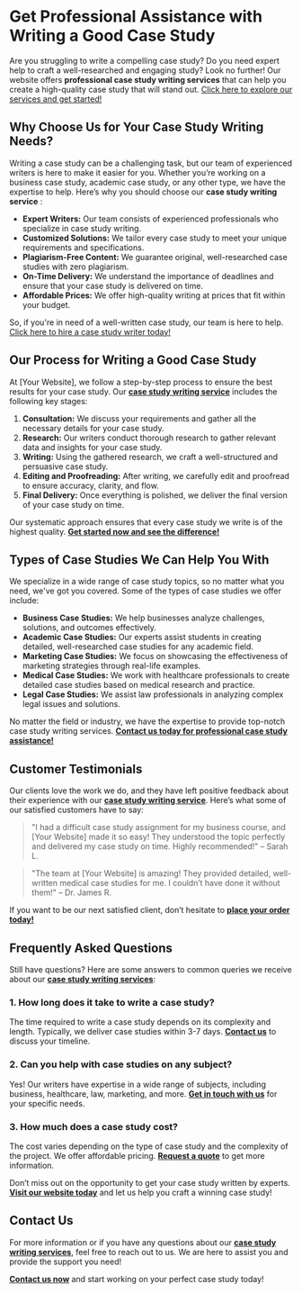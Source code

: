 # Get Professional Assistance with Writing a Good Case Study

Are you struggling to write a compelling case study? Do you need expert help to craft a well-researched and engaging study? Look no further! Our website offers **professional case study writing services** that can help you create a high-quality case study that will stand out. [Click here to explore our services and get started!](https://tinyurl.com/topessay?keyword=writing+a+good+case+study)

## Why Choose Us for Your Case Study Writing Needs?

Writing a case study can be a challenging task, but our team of experienced writers is here to make it easier for you. Whether you’re working on a business case study, academic case study, or any other type, we have the expertise to help. Here’s why you should choose our **case study writing service** :

- **Expert Writers:** Our team consists of experienced professionals who specialize in case study writing.
- **Customized Solutions:** We tailor every case study to meet your unique requirements and specifications.
- **Plagiarism-Free Content:** We guarantee original, well-researched case studies with zero plagiarism.
- **On-Time Delivery:** We understand the importance of deadlines and ensure that your case study is delivered on time.
- **Affordable Prices:** We offer high-quality writing at prices that fit within your budget.

So, if you're in need of a well-written case study, our team is here to help. [Click here to hire a case study writer today!](https://tinyurl.com/topessay?keyword=writing+a+good+case+study)

## Our Process for Writing a Good Case Study

At [Your Website], we follow a step-by-step process to ensure the best results for your case study. Our [**case study writing service**](https://tinyurl.com/topessay?keyword=writing+a+good+case+study) includes the following key stages:

1. **Consultation:** We discuss your requirements and gather all the necessary details for your case study.
2. **Research:** Our writers conduct thorough research to gather relevant data and insights for your case study.
3. **Writing:** Using the gathered research, we craft a well-structured and persuasive case study.
4. **Editing and Proofreading:** After writing, we carefully edit and proofread to ensure accuracy, clarity, and flow.
5. **Final Delivery:** Once everything is polished, we deliver the final version of your case study on time.

Our systematic approach ensures that every case study we write is of the highest quality. [**Get started now and see the difference!**](https://tinyurl.com/topessay?keyword=writing+a+good+case+study)

## Types of Case Studies We Can Help You With

We specialize in a wide range of case study topics, so no matter what you need, we've got you covered. Some of the types of case studies we offer include:

- **Business Case Studies:** We help businesses analyze challenges, solutions, and outcomes effectively.
- **Academic Case Studies:** Our experts assist students in creating detailed, well-researched case studies for any academic field.
- **Marketing Case Studies:** We focus on showcasing the effectiveness of marketing strategies through real-life examples.
- **Medical Case Studies:** We work with healthcare professionals to create detailed case studies based on medical research and practice.
- **Legal Case Studies:** We assist law professionals in analyzing complex legal issues and solutions.

No matter the field or industry, we have the expertise to provide top-notch case study writing services. [**Contact us today for professional case study assistance!**](https://tinyurl.com/topessay?keyword=writing+a+good+case+study)

## Customer Testimonials

Our clients love the work we do, and they have left positive feedback about their experience with our [**case study writing service**](https://tinyurl.com/topessay?keyword=writing+a+good+case+study). Here’s what some of our satisfied customers have to say:

> "I had a difficult case study assignment for my business course, and [Your Website] made it so easy! They understood the topic perfectly and delivered my case study on time. Highly recommended!" – Sarah L.

> "The team at [Your Website] is amazing! They provided detailed, well-written medical case studies for me. I couldn’t have done it without them!" – Dr. James R.

If you want to be our next satisfied client, don’t hesitate to [**place your order today!**](https://tinyurl.com/topessay?keyword=writing+a+good+case+study)

## Frequently Asked Questions

Still have questions? Here are some answers to common queries we receive about our [**case study writing services**](https://tinyurl.com/topessay?keyword=writing+a+good+case+study):

### 1. How long does it take to write a case study?

The time required to write a case study depends on its complexity and length. Typically, we deliver case studies within 3-7 days. [**Contact us**](https://tinyurl.com/topessay?keyword=writing+a+good+case+study) to discuss your timeline.

### 2. Can you help with case studies on any subject?

Yes! Our writers have expertise in a wide range of subjects, including business, healthcare, law, marketing, and more. [**Get in touch with us**](https://tinyurl.com/topessay?keyword=writing+a+good+case+study) for your specific needs.

### 3. How much does a case study cost?

The cost varies depending on the type of case study and the complexity of the project. We offer affordable pricing. [**Request a quote**](https://tinyurl.com/topessay?keyword=writing+a+good+case+study) to get more information.

Don’t miss out on the opportunity to get your case study written by experts. [**Visit our website today**](https://tinyurl.com/topessay?keyword=writing+a+good+case+study) and let us help you craft a winning case study!

## Contact Us

For more information or if you have any questions about our [**case study writing services**](https://tinyurl.com/topessay?keyword=writing+a+good+case+study), feel free to reach out to us. We are here to assist you and provide the support you need!

[**Contact us now**](https://tinyurl.com/topessay?keyword=writing+a+good+case+study) and start working on your perfect case study today!

